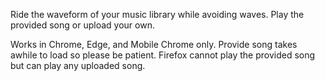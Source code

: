 Ride the waveform of your music library while avoiding waves. Play the provided song or upload your own.

Works in Chrome, Edge, and Mobile Chrome only. Provide song takes awhile to load so please be patient. Firefox cannot play the provided song but can play any uploaded song.